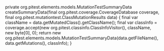 private org.pitest.elements.models.MutationTestSummaryData createSummaryData(final org.pitest.coverage.CoverageDatabase coverage, final org.pitest.mutationtest.ClassMutationResults data) {
    final var className = data.getMutatedClass().getClassName();
    final var classInfo = coverage.accept(new org.pitest.classinfo.ClassInfoVisitor(), className, new byte[0], 0);
    return new org.pitest.elements.models.MutationTestSummaryData(data.getFileName(), data.getMutations(), classInfo);
}